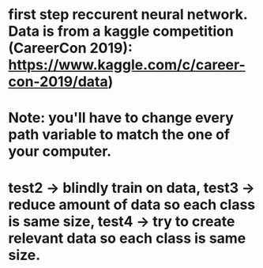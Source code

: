 # first step reccurent neural network. Data is from a kaggle competition (CareerCon 2019): https://www.kaggle.com/c/career-con-2019/data)
# Note: you'll have to change every path variable to match the one of your computer.
# test2 -> blindly train on data, test3 -> reduce amount of data so each class is same size, test4 -> try to create relevant data so each class is same size.
